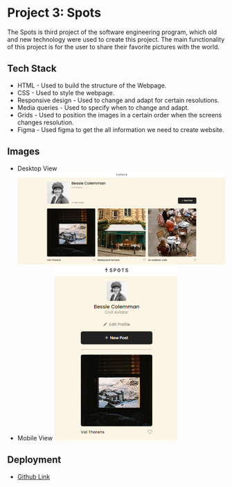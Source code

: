 # Project 3: Spots

The Spots is third project of the software engineering program, which old and new technology were used to create this project. The main functionality of this project is for the user to share their favorite pictures with the world.

## Tech Stack

- HTML -
  Used to build the structure of the Webpage.
- CSS -
  Used to style the webpage.
- Responsive design -
  Used to change and adapt for certain resolutions.
- Media queries -
  Used to specify when to change and adapt.
- Grids -
  Used to position the images in a certain order when the screens changes resolution.
- Figma -
  Used figma to get the all information we need to create website.

## Images

- Desktop View
  ![alt text](./images/Desktop.png)
- Mobile View
  ![alt text](./images/Mobile.png)

## Deployment

- [Github Link](https://mdhamdan-13.github.io/se_project_spots/)
